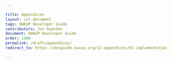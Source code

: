 ```yaml
---

title: Appendices
layout: col-document
tags: OWASP Developer Guide
contributors: Jon Gadsden
document: OWASP Developer Guide
order: 1400
permalink: /draft/appendices/
redirect_to: https://devguide.owasp.org/12-appendices/01-implementation-dos-donts/

---
```

